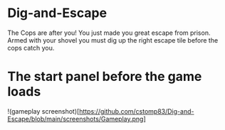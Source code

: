 # Dig-and-Escape
The Cops are after you! You just made you great escape from prison. Armed with your shovel you must dig up the right escape tile before the cops catch you. 

# The start panel before the game loads



!(gameplay screenshot)[https://github.com/cstomp83/Dig-and-Escape/blob/main/screenshots/Gameplay.png]
